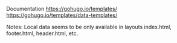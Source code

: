 Documentation
https://gohugo.io/templates/
https://gohugo.io/templates/data-templates/


Notes:
Local data seems to be only available in layouts index.html, footer.html, header.html, etc.
